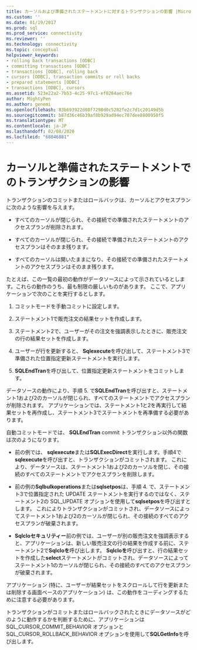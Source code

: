 ```yaml
---
title: カーソルおよび準備されたステートメントに対するトランザクションの影響 |Microsoft Docs
ms.custom: ''
ms.date: 01/19/2017
ms.prod: sql
ms.prod_service: connectivity
ms.reviewer: ''
ms.technology: connectivity
ms.topic: conceptual
helpviewer_keywords:
- rolling back transactions [ODBC]
- committing transactions [ODBC]
- transactions [ODBC], rolling back
- cursors [ODBC], transaction commits or roll backs
- prepared statements [ODBC]
- transactions [ODBC], cursors
ms.assetid: 523e22a2-7b53-4c25-97c1-ef0284aec76e
author: MightyPen
ms.author: genemi
ms.openlocfilehash: 83b693922d08f7298d0c5282fe2c7d1c20149d5b
ms.sourcegitcommit: b87d36c46b39af8b929ad94ec707dee8800950f5
ms.translationtype: MT
ms.contentlocale: ja-JP
ms.lasthandoff: 02/08/2020
ms.locfileid: "68046881"
---
```

# <a name="effect-of-transactions-on-cursors-and-prepared-statements"></a>カーソルと準備されたステートメントでのトランザクションの影響
トランザクションのコミットまたはロールバックは、カーソルとアクセスプランに次のような影響を与えます。  
  
-   すべてのカーソルが閉じられ、その接続での準備されたステートメントのアクセスプランが削除されます。  
  
-   すべてのカーソルが閉じられ、その接続で準備されたステートメントのアクセスプランはそのまま残ります。  
  
-   すべてのカーソルは開いたままになり、その接続での準備されたステートメントのアクセスプランはそのまま残ります。  
  
 たとえば、この一覧の最初の動作がデータソースによって示されているとします。これらの動作のうち、最も制限の厳しいものがあります。 ここで、アプリケーションで次のことを実行するとします。  
  
1.  コミットモードを手動コミットに設定します。  
  
2.  ステートメント1で販売注文の結果セットを作成します。  
  
3.  ステートメント2で、ユーザーがその注文を強調表示したときに、販売注文の行の結果セットを作成します。  
  
4.  ユーザーが行を更新すると、 **Sqlexecute**を呼び出して、ステートメント3で準備された位置指定更新ステートメントを実行します。  
  
5.  **SQLEndTran**を呼び出して、位置指定更新ステートメントをコミットします。  
  
 データソースの動作により、手順 5. で**SQLEndTran**を呼び出すと、ステートメント1および2のカーソルが閉じられ、すべてのステートメントでアクセスプランが削除されます。 アプリケーションでは、ステートメント1と2を再実行して結果セットを再作成し、ステートメント3でステートメントを再準備する必要があります。  
  
 自動コミットモードでは、 **SQLEndTran** commit トランザクション以外の関数は次のようになります。  
  
-   前の例では、 **sqlexecute**または**SQLExecDirect**を実行します。手順4で**sqlexecute**を呼び出すと、トランザクションがコミットされます。 これにより、データソースは、ステートメント1および2のカーソルを閉じ、その接続のすべてのステートメントでアクセスプランを削除します。  
  
-   前の例の**Sqlbulkoperations**または**sqlsetpos**は、手順 4. で、ステートメント3で位置指定された UPDATE ステートメントを実行するのではなく、ステートメント2の SQL_UPDATE オプションを使用して**sqlsetpos**を呼び出すとします。 これによりトランザクションがコミットされ、データソースによってステートメント1および2のカーソルが閉じられ、その接続のすべてのアクセスプランが破棄されます。  
  
-   **Sqlcloセキュリティー**前の例では、ユーザーが別の販売注文を強調表示すると、アプリケーションは、新しい販売注文の行の結果を作成する前に、ステートメント2で**Sqlcloを**呼び出します。 **Sqlcloを**呼び出すと、行の結果セットを作成した**select**ステートメントがコミットされ、データソースによってステートメント1のカーソルが閉じられ、その接続のすべてのアクセスプランが破棄されます。  
  
 アプリケーション (特に、ユーザーが結果セットをスクロールして行を更新または削除する画面ベースのアプリケーション) は、この動作をコーディングするために注意する必要があります。  
  
 トランザクションがコミットまたはロールバックされたときにデータソースがどのように動作するかを判断するために、アプリケーションは SQL_CURSOR_COMMIT_BEHAVIOR オプションと SQL_CURSOR_ROLLBACK_BEHAVIOR オプションを使用して**SQLGetInfo**を呼び出します。
